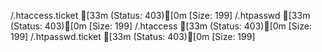 /.htaccess.ticket    [33m (Status: 403)[0m [Size: 199]
/.htpasswd           [33m (Status: 403)[0m [Size: 199]
/.htaccess           [33m (Status: 403)[0m [Size: 199]
/.htpasswd.ticket    [33m (Status: 403)[0m [Size: 199]
